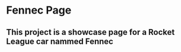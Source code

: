 <p align="center">
<h1>Fennec Page</h1>
<h2>This project is a showcase page for a Rocket League car nammed Fennec</h2>
